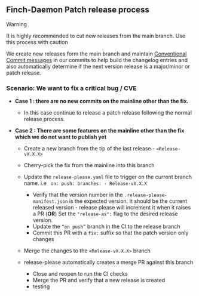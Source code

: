 ## Finch-Daemon Patch release process

> [!WARNING]
> It is highly recommended to cut new releases from the main branch. Use this process with caution

We create new releases form the main branch and maintain [Conventional Commit messages](https://www.conventionalcommits.org/en/v1.0.0/) in our commits to help build the changelog entries and also automatically determine if the next version release is a major/minor or patch release.

### Scenario: We want to fix a critical bug / CVE  
- **Case 1 : there are no new commits on the mainline other than the fix.** 
    - In this case continue to release a patch release following the normal release process.

- **Case 2 : There are some features on the mainline other than the fix which we do not want to publish yet**
    - Create a new branch from the tip of the last release - `<Release-vX.X.X>`
    - Cherry-pick the fix from the mainline into this branch
    - Update the `release-please.yaml` file to trigger on the current branch name. i.e 
          ``` 
          on:
              push:
                branches:
                  - Release-vX.X.X
            ```

      - Verify that the version number in the `.release-please-manifest.json`  is the expected version. It should be the current released version - release please will increment it when it raises a PR (**OR**) Set the `"release-as":` flag to the desired release version.
      - Update the `“on push”` branch in the CI to the release branch
      - Commit this PR with a `fix:` suffix so that the patch version only changes
    - Merge the changes to the `<Release-vX.X.X>` branch
    - release-please automatically creates a merge PR against this branch
      
      - Close and reopen to run the CI checks 
      - Merge the PR and verify that a new release is created
      - testing